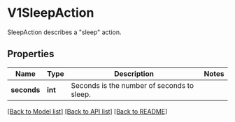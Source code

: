 # V1SleepAction

SleepAction describes a \"sleep\" action.

## Properties
Name | Type | Description | Notes
------------ | ------------- | ------------- | -------------
**seconds** | **int** | Seconds is the number of seconds to sleep. | 

[[Back to Model list]](../README.md#documentation-for-models) [[Back to API list]](../README.md#documentation-for-api-endpoints) [[Back to README]](../README.md)


